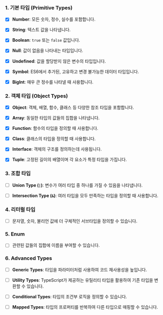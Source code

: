 

### 1. 기본 타입 (Primitive Types)

- [x] **Number**: 모든 숫자, 정수, 실수를 포함합니다.
- [x] **String**: 텍스트 값을 나타냅니다.
- [x] **Boolean**: `true` 또는 `false` 값입니다.
- [x] **Null**: 값이 없음을 나타내는 타입입니다.
- [x] **Undefined**: 값을 할당받지 않은 변수의 타입입니다.
- [x] **Symbol**: ES6에서 추가된, 고유하고 변경 불가능한 데이터 타입입니다.
- [x] **BigInt**: 매우 큰 정수를 나타낼 때 사용합니다.



### 2. 객체 타입 (Object Types)

- [x] **Object**: 객체, 배열, 함수, 클래스 등 다양한 참조 타입을 포함합니다.
- [x] **Array**: 동일한 타입의 값들의 집합을 나타냅니다.
- [x] **Function**: 함수의 타입을 정의할 때 사용합니다.
- [x] **Class**: 클래스의 타입을 정의할 때 사용합니다.
- [x] **Interface**: 객체의 구조를 정의하는데 사용됩니다.
- [x] **Tuple**: 고정된 길이의 배열이며 각 요소가 특정 타입을 가집니다.





### 3. 조합 타입

- [ ] **Union Type (`|`)**: 변수가 여러 타입 중 하나를 가질 수 있음을 나타냅니다.
- [ ] **Intersection Type (`&`)**: 여러 타입을 모두 만족하는 타입을 정의할 때 사용합니다.





### 4. 리터럴 타입

- [ ] 문자열, 숫자, 불리언 값에 더 구체적인 서브타입을 정의할 수 있습니다.





### 5. Enum

- [ ] 관련된 값들의 집합에 이름을 부여할 수 있습니다.





### 6. Advanced Types

- [ ] **Generic Types**: 타입을 파라미터처럼 사용하여 코드 재사용성을 높입니다.
- [ ] **Utility Types**: TypeScript가 제공하는 유틸리티 타입을 활용하여 기존 타입을 변환할 수 있습니다.
- [ ] **Conditional Types**: 타입의 조건부 로직을 정의할 수 있습니다.
- [ ] **Mapped Types**: 타입의 프로퍼티를 반복하여 다른 타입으로 매핑할 수 있습니다.


